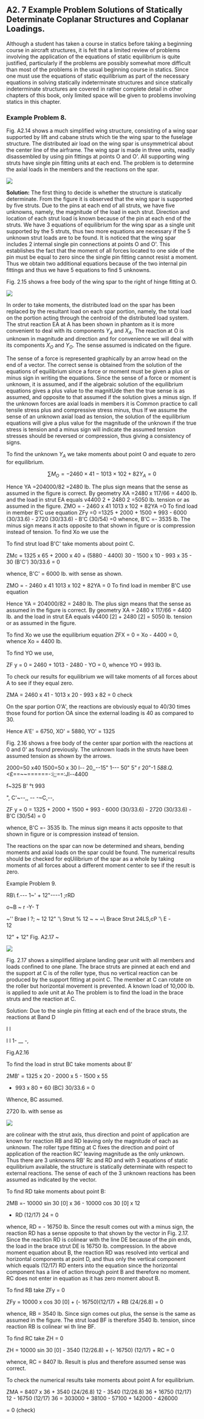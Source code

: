 ## A2. 7 Example Problem Solutions of Statically Determinate Coplanar Structures and Coplanar Loadings.


Although a student has taken a course in
statics before taking a beginning course in
aircraft structures, it is felt that a limited
review of problems involving the application
of the equations of static equilibrium is quite
justified, particularly if the problems are
possibly somewhat more difficult than most of
the problems in the usual beginning course in
statics. Since one must use the equations of
static equilibrium as part of the necessary
equations in solving statically indeterminate
structures and since statically indeterminate
structures are covered in rather complete detail
in other chapters of this book, only limited
space will be given to problems involving
statics in this chapter.


### Example Problem 8.


Fig. A2.14 shows a much simplified wing
structure, consisting of a wing spar supported
by lift and cabane struts which tie the wing
spar to the fuselage structure. The distributed
air load on the wing spar is unsymmetrical about
the center line of the airframe. The wing spar
is made in three units, readily disassembled by
using pin fittings at points O and O'. All
supporting wing struts have single pin fitting
units at each end. The problem is to determine the axial loads in the members and the reactions on the spar.

![](../../images/73-Bruhn-analysis-and-design-of-flight-vehicles.pdf-28-0.png)


**Solution:** The first thing to decide is whether
the structure is statically determinate. From
the figure it is observed that the wing spar is
supported by five struts. Due to the pins at
each end of all struts, we have five unknowns,
namely, the magnitude of the load in each strut.
Direction and location of each strut load is
known because of the pin at each end of the
struts. We have 3 equations of equilibrium for
the wing spar as a single unit supported by the
5 struts, thus two more equations are necessary
if the 5 unknown strut loads are to be found.
It is noticed that the wing spar includes 2 internal single pin connections at points O and O'.
This establishes the fact that the moment of all
forces located to one side of the pin must be
equal to zero since the single pin fitting cannot resist a moment. Thus we obtain two additional equations because of the two internal pin
fittings and thus we have 5 equations to find 5
unknowns.


Fig. 2.15 shows a free body of the wing
spar to the right of hinge fitting at O.

![](../../images/73-Bruhn-analysis-and-design-of-flight-vehicles.pdf-28-1.png)

In order to take moments, the distributed
load on the spar has been replaced by the resultant load on each spar portion, namely, the
total load on the portion acting through the
centroid of the distributed load system. The
strut reaction EA at A has been shown in phantom
as it is more convenient to deal with its components $Y_A$ and $X_A$. The reaction at O is unknown in magnitude and direction and for convenience we will deal with its components $X_O$
and $Y_O$. The sense assumed is indicated on the
figure.

The sense of a force is represented
graphically by an arrow head on the end of a
vector. The correct sense is obtained from the
solution of the equations of equilibrium since
a force or moment must be given a plus or minus
sign in writing the equations. Since the sense
of a force or moment is unknown, it is assumed,
and if the algebraic solution of the equilibrium
equations gives a plus value to the magnitUde
then the true sense is as assumed, and opposite
to that assumed if the solution gives a minus
sign. If the unknown forces are axial loads in
members it is Common practice to call tensile
stress plus and compressive stress minus, thus
If we assume the sense of an unknown axial load
as tension, the solution of the equilibrium
equations will give a plus value for the magnitude of the unknown if the true stress is
tension and a minus sign will indicate the
assumed tension stresses should be reversed or
compression, thus giving a consistency of signs.

To find the unknown $Y_A$ we take moments
about point O and equate to zero for equilibrium.

$$
\sum M_O = - 2460 \times 41 - 1013 \times 102 + 82Y_A =0
$$

Hence YA =204000/82 =2480 lb. The plus sign
means that the sense as assumed in the figure
is correct. By geometry XA =2480 x 117/66 =
4400 lb. and the load in strut EA equals
v4400 2 + 2480 2 =5050 lb. tension or as
assumed in the figure.
ZMO = - 2460 x 41 1013 x 102 + 82YA =0 To find load in member B'C use equation
ZFy =0 =1325 + 2000 + 1500 + 993 - 6000
(30/33.6) - 2720 (30/33.6) - B'C (30/54) =0
whence, B'C =- 3535 lb. The minus sign
means it acts opposite to that shown in figure
or is compression instead of tension.
To find Xo we use the


To find strut load B'C' take moments about
point C.


ZMc = 1325 x 65 + 2000 x 40 + (5880 - 4400)
30 - 1500 x 10 - 993 x 35 - 30 (B'C')
30/33.6 = 0


whence, B'C' = 6000 lb. with sense as shown.



ZMO = - 2460 x 41 1013 x 102 + 82YA = 0 To find load in member B'C use equation



Hence YA = 204000/82 = 2480 lb. The plus sign
means that the sense as assumed in the figure
is correct. By geometry XA = 2480 x 117/66 =
4400 lb. and the load in strut EA equals
v4400 [2] + 2480 [2] = 5050 lb. tension or as
assumed in the figure.


To find Xo we use the equilibrium equation
ZFX = 0 = Xo - 4400 = 0, whence Xo = 4400 lb.


To find YO we use,


ZF y = 0 = 2460 + 1013 - 2480 - YO = 0, whence
YO = 993 lb.


To check our results for equilibrium we
will take moments of all forces about A to see
if they equal zero.


ZMA = 2460 x 41 - 1013 x 20 - 993 x 82 = 0 check


On the spar portion O'A', the reactions
are obviously equal to 40/30 times those found
for portion OA since the external loading is 40
as compared to 30.


Hence A'E' = 6750, XO' = 5880, YO' = 1325


Fig. 2.16 shows a free body of the center
spar portion with the reactions at 0 and 0' as
found previously. The unknown loads in the
struts have been assumed tension as shown by
the arrows.


2000=50 x40 1500=50 x 30
l-- 20,,--15" 1--- 50" 5" r 20"-1
_588.Q._ <£==~~======-:i;;==:Jl--4400

f~325 B' °t
993


",
C'~--,, -- -~C,--,



ZF y = 0 = 1325 + 2000 + 1500 + 993 - 6000
(30/33.6)    - 2720 (30/33.6)    - B'C (30/54)
= 0


whence, B'C =- 3535 lb. The minus sign
means it acts opposite to that shown in figure
or is compression instead of tension.


The reactions on the spar can now be
determined and shears, bending moments and
axial loads on the spar could be found. The
numerical results should be checked for eqUilibrium of the spar as a whole by taking moments
of all forces about a different moment center
to see if the result is zero.


Example Problem 9.


RB\ f.--- 1~' + 12"----1 ;rRD

o~B ~ r -Y- T


~'\' Brae I ?; ~ 12 12"
\'\ Strut % 12 ~
~ ~\ Brace Strut
24LS,cP \'\ E          -          
12


12"
+
12"
Fig. A2.17 ~

![](../../images/73-Bruhn-analysis-and-design-of-flight-vehicles.pdf-29-0.png)


Fig. 2.17 shows a simplified airplane
landing gear unit with all members and loads
confined to one plane. The brace struts are
pinned at each end and the support at C is of
the roller type, thus no vertical reaction can
be produced by the support fitting at point C.
The member at C can rotate on the roller but
horizontal movement is prevented. A known load
of 10,000 lb. is applied to axle unit at Ao The
problem is to find the load in the brace struts
and the reaction at C.


Solution:
Due to the single pin fitting at each end
of the brace struts, the reactions at Band D



I I

I I
1- __ -,



Fig.A2.16



To find the load in strut BC take moments
about B'


2MB' = 1325 x 20 - 2000 x 5 - 1500 x 55


   - 993 x 80 + 60 (BC) 30/33.6 = 0



Whence, BC
assumed.



2720 lb. with sense as


![](../../images/73-Bruhn-analysis-and-design-of-flight-vehicles.pdf-30-full.png)

are colinear with the strut axis, thus direction
and point of application are known for reaction
RB and RD leaving only the magnitude of each as
unknown. The roller type fitting at C fixes
the direction and point of application of the
reaction RC' leaving magnitude as the only
unknown. Thus there are 3 unknowns RB' Rc and
RD and with 3 equations of static equilibrium
available, the structure is statically determinate with respect to external reactions. The
sense of each of the 3 unknown reactions has
been assumed as indicated by the vector.


To find RD take moments about point B:

2MB =- 10000 sin 30 [0] x 36 - 10000 cos 30 [0] x 12
- RD (12/17) 24 = 0


whence, RD = - 16750 lb. Since the result
comes out with a minus sign, the reaction RD
has a sense opposite to that shown by the
vector in Fig. 2.17. Since the reaction RD is
colinear with the line DE because of the pin
ends, the load in the brace strut DE is 16750
lb. compression. In the above moment equation
about B, the reaction RD was resolved into
vertical and horizontal components at point D,
and thus only the vertical component which
equals (12/17) RD enters into the equation
since the horizontal component has a line of
action through point B and therefore no moment.
RC does not enter in equation as it has zero
moment about B.


To find RB take ZFy = 0

ZFy = 10000 x cos 30 [0] + (- 16750)(12/17) + RB
(24/26.8) = 0


whence, RB = 3540 lb. Since sign comes
out plus, the sense is the same as assumed in
the figure. The strut load BF is therefore
3540 lb. tension, since reaction RB is colinear
wi th line BF.


To find RC take ZH = 0


ZH = 10000 sin 30 [0] - 3540 (12/26.8) + (- 16750)
(12/17) + RC = 0


whence, RC = 8407 lb. Result is plus and
therefore assumed sense was correct.


To check the numerical results take
moments about point A for equilibrium.


ZMA = 8407 x 36 + 3540 (24/26.8) 12 - 3540
(12/26.8) 36 + 16750 (12/17) 12 - 16750 (12/17)
36 = 303000 + 38100 - 57100 + 142000 - 426000

=
0 (check)
